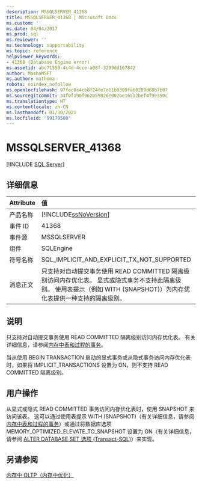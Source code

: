 ```yaml
---
description: MSSQLSERVER_41368
title: MSSQLSERVER_41368 | Microsoft Docs
ms.custom: ''
ms.date: 04/04/2017
ms.prod: sql
ms.reviewer: ''
ms.technology: supportability
ms.topic: reference
helpviewer_keywords:
- 41368 (Database Engine error)
ms.assetid: abc71559-4c4d-4cce-a08f-3299dd167842
author: MashaMSFT
ms.author: mathoma
robots: noindex,nofollow
ms.openlocfilehash: 97fec0c4cb8f24fe7e11b0399fa60289d68b7b07
ms.sourcegitcommit: 33f0f190f962059826e002be165a2bef4f9e350c
ms.translationtype: HT
ms.contentlocale: zh-CN
ms.lasthandoff: 01/30/2021
ms.locfileid: "99179500"
---
```

# <a name="mssqlserver_41368"></a>MSSQLSERVER_41368
 [!INCLUDE [SQL Server](../../includes/applies-to-version/sqlserver.md)]
  
## <a name="details"></a>详细信息  
  
| Attribute | 值 |  
| :-------- | :---- |  
|产品名称|[!INCLUDE[ssNoVersion](../../includes/ssnoversion-md.md)]|  
|事件 ID|41368|  
|事件源|MSSQLSERVER|  
|组件|SQLEngine|  
|符号名称|SQL_IMPLICIT_AND_EXPLICIT_TX_NOT_SUPPORTED|  
|消息正文|只支持对自动提交事务使用 READ COMMITTED 隔离级别访问内存优化表。 显式或隐式事务不支持此隔离级别。 使用表提示（例如 WITH (SNAPSHOT)）为内存优化表提供一种支持的隔离级别。|  
  
## <a name="explanation"></a>说明  
只支持对自动提交事务使用 READ COMMITTED 隔离级别访问内存优化表。 有关详细信息，请参阅[内存中表和过程的事务](~/relational-databases/in-memory-oltp/transactions-with-memory-optimized-tables.md)。  
  
当从使用 BEGIN TRANSACTION 启动的显式事务或从隐式事务访问内存优化表时，如果将 IMPLICIT_TRANSACTIONS 设置为 ON，则不支持 READ COMMITTED 隔离级别。  
  
## <a name="user-action"></a>用户操作  
从显式或隐式 READ COMMITTED 事务访问内存优化表时，使用 SNAPSHOT 来访问该表。 这可以通过使用表提示 WITH (SNAPSHOT)（有关详细信息，请参阅[内存中表和过程的事务](~/relational-databases/in-memory-oltp/transactions-with-memory-optimized-tables.md)）或通过将数据库选项 MEMORY_OPTIMIZED_ELEVATE_TO_SNAPSHOT 设置为 ON（有关详细信息，请参阅 [ALTER DATABASE SET 选项 (Transact-SQL)](~/t-sql/statements/alter-database-transact-sql.md)）来实现。  
  
## <a name="see-also"></a>另请参阅  
[内存中 OLTP（内存中优化）](~/relational-databases/in-memory-oltp/in-memory-oltp-in-memory-optimization.md)  
  
